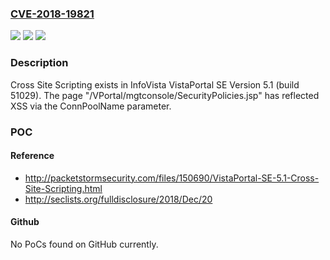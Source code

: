 ### [CVE-2018-19821](https://cve.mitre.org/cgi-bin/cvename.cgi?name=CVE-2018-19821)
![](https://img.shields.io/static/v1?label=Product&message=n%2Fa&color=blue)
![](https://img.shields.io/static/v1?label=Version&message=n%2Fa&color=blue)
![](https://img.shields.io/static/v1?label=Vulnerability&message=n%2Fa&color=brighgreen)

### Description

Cross Site Scripting exists in InfoVista VistaPortal SE Version 5.1 (build 51029). The page "/VPortal/mgtconsole/SecurityPolicies.jsp" has reflected XSS via the ConnPoolName parameter.

### POC

#### Reference
- http://packetstormsecurity.com/files/150690/VistaPortal-SE-5.1-Cross-Site-Scripting.html
- http://seclists.org/fulldisclosure/2018/Dec/20

#### Github
No PoCs found on GitHub currently.

